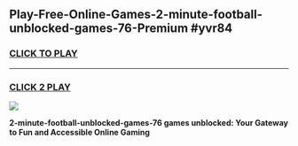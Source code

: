 
## Play-Free-Online-Games-2-minute-football-unblocked-games-76-Premium #yvr84
<h3>
<a href="https://premium.freeplayer.one?title=2-minute-football-unblocked-games-76&ref=8M">CLICK TO PLAY</a></h3>
<hr>

<h3>
<a href="https://premium.freeplayer.one?title=2-minute-football-unblocked-games-76&ref=8M">CLICK 2 PLAY</a>
  
</h3>

<a href="https://premium.freeplayer.one?title=2-minute-football-unblocked-games-76&ref=8M"><img src="https://clearcache.store/games.png"></a>


**2-minute-football-unblocked-games-76 games unblocked: Your Gateway to Fun and Accessible Online Gaming**
